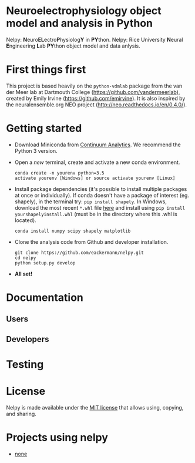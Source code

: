 Neuroelectrophysiology object model and analysis in Python
==========================================================

Nelpy: **N**euro**EL**ectro**P**hysiolog**Y** in **PY**thon.
Nelpy: Rice University **N**eural **E**ngineering **L**ab **PY**thon 
    object model and data anlysis.

First things first
==================

This project is based heavily on the `python-vdmlab` package from the 
van der Meer lab at Dartmouth College (https://github.com/vandermeerlab),
created by Emily Irvine (https://github.com/emirvine). It is also inspired
by the neuralensemble.org NEO project (http://neo.readthedocs.io/en/0.4.0/).

Getting started
===============

* Download Miniconda from
  [Continuum Analytics](http://conda.pydata.org/miniconda.html).
  We recommend the Python 3 version.
* Open a *new* terminal, create and activate a new conda environment.

  ```
  conda create -n yourenv python=3.5
  activate yourenv [Windows] or source activate yourenv [Linux]
  ```

* Install package dependencies (it's possible to
  install multiple packages at once or individually).
  If conda doesn't have a package of interest (eg. shapely),
  in the terminal try: `pip install shapely`.
  In Windows, download the most recent `*.whl` file
  [here](http://www.lfd.uci.edu/~gohlke/pythonlibs/#shapely)
  and install using `pip install yourshapelyinstall.whl`
  (must be in the directory where this .whl is located).

  ```
  conda install numpy scipy shapely matplotlib
  ```

* Clone the analysis code from Github and developer installation.

  ```
  git clone https://github.com/eackermann/nelpy.git
  cd nelpy
  python setup.py develop
  ```

* **All set!**

Documentation
=============

Users
-----

Developers
----------

Testing
=======

License
=======

Nelpy is made available under the [MIT license](LICENSE) 
that allows using, copying, and sharing.

Projects using nelpy
====================

* [none](url)